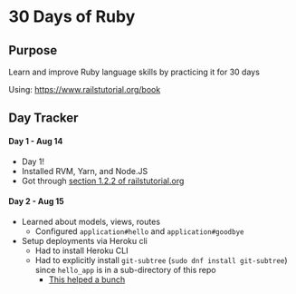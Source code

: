# 30 Days of Ruby

## Purpose 

Learn and improve Ruby language skills by practicing it for 30 days

Using: https://www.railstutorial.org/book   


## Day Tracker

#### Day 1 - Aug 14

* Day 1!
* Installed RVM, Yarn, and Node.JS
* Got through [section 1.2.2 of railstutorial.org](https://www.railstutorial.org/book/beginning#sec-rails_server)

#### Day 2 - Aug 15

* Learned about models, views, routes
    * Configured `application#hello` and `application#goodbye`
* Setup deployments via Heroku cli
    * Had to install Heroku CLI
    * Had to explicitly install `git-subtree` (`sudo dnf install git-subtree`) since `hello_app` is in a sub-directory of this repo
        * [This helped a bunch](https://medium.com/@shalandy/deploy-git-subdirectory-to-heroku-ea05e95fce1f)